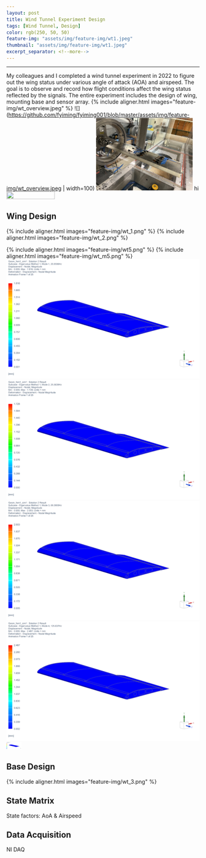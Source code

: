 ```yaml
---
layout: post
title: Wind Tunnel Experiment Design
tags: [Wind Tunnel, Design]
color: rgb(250, 50, 50)
feature-img: "assets/img/feature-img/wt1.jpeg"
thumbnail: "assets/img/feature-img/wt1.jpeg"
excerpt_separator: <!--more-->
---
```


---
My colleagues and I completed a wind tunnel experiment in 2022 to figure out the wing status under various angle of attack (AOA) and airspeed. The goal is to observe and record how flight conditions affect the wing status reflected by the signals. The entire experiment includes the design of wing, mounting base and sensor array.
{% include aligner.html images="feature-img/wt_overview.jpeg" %}
![](https://github.com/fyiming/fyiming001/blob/master/assets/img/feature-img/wt_overview.jpeg | width=100)
<img src="https://github.com/fyiming/fyiming001/blob/master/assets/img/feature-img/wt_overview.jpeg"  width=50% height=50%>
hi
<img src="feature-img/wt_overview.jpeg"  width=50% height=50%>

## Wing Design

{% include aligner.html images="feature-img/wt_1.png" %}
{% include aligner.html images="feature-img/wt_2.png" %}

{% include aligner.html images="feature-img/wt5.png" %}
{% include aligner.html images="feature-img/wt_m5.png" %}
![](https://github.com/fyiming/fyiming001/blob/master/assets/img/feature-img/image42.gif)
![](https://github.com/fyiming/fyiming001/blob/master/assets/img/feature-img/image43.gif)
![](https://github.com/fyiming/fyiming001/blob/master/assets/img/feature-img/image44.gif)
![](https://github.com/fyiming/fyiming001/blob/master/assets/img/feature-img/image45.gif)
<img src="https://github.com/fyiming/fyiming001/blob/master/assets/img/feature-img/image45.gif" width="40" height="20" />



## Base Design

{% include aligner.html images="feature-img/wt_3.png" %}

## State Matrix

State factors: AoA & Airspeed

## Data Acquisition

NI DAQ
